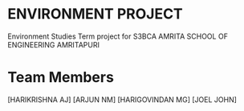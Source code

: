 # ENVIRONMENT PROJECT

Environment Studies Term project for S3BCA AMRITA SCHOOL OF ENGINEERING AMRITAPURI 

# Team Members
[HARIKRISHNA AJ]
[ARJUN NM]
[HARIGOVINDAN MG]
[JOEL JOHN]
